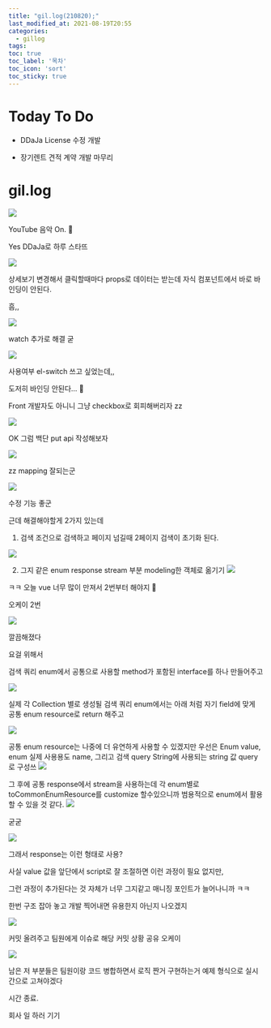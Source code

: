 ```yaml
---
title: "gil.log(210820);"
last_modified_at: 2021-08-19T20:55
categories: 
  - gillog
tags:
toc: true
toc_label: '목차'
toc_icon: 'sort'
toc_sticky: true
---
```

# Today To Do

- DDaJa License 수정 개발

- 장기렌트 견적 계약 개발 마무리


# gil.log

![](https://images.velog.io/images/gillog/post/9b059024-8791-44d3-8e2d-34c19ff79d53/image.png)


YouTube 음악 On. 🎼

Yes DDaJa로 하루 스타뜨


![](https://images.velog.io/images/gillog/post/e06dd42b-301a-4653-8cd1-058ac80e987e/image.png)


상세보기 변경해서 클릭할때마다 props로 데이터는 받는데 자식 컴포넌트에서 바로 바인딩이 안된다.

흠,,


![](https://images.velog.io/images/gillog/post/579d4f8f-25b5-44c3-8960-f9b3b7a62718/image.png)


watch 추가로 해결 굳



![](https://images.velog.io/images/gillog/post/0f2bc9a8-a9f0-44f8-aa23-df1ad6bb4141/image.png)

사용여부 el-switch 쓰고 싶었는데,,

도저히 바인딩 안된다... 🥲

Front 개발자도 아니니 그냥 checkbox로 회피해버리자 zz


![](https://images.velog.io/images/gillog/post/49d47515-953d-4d7a-89d9-563a62e99a1c/image.png)

OK 그럼 백단 put api 작성해보자

![](https://images.velog.io/images/gillog/post/52f690d7-467d-4a65-a60a-039b84719623/image.png)

zz mapping 잘되는군

![](https://images.velog.io/images/gillog/post/439da690-fb7b-4ec6-9bef-e9d79625cc37/image.png)

수정 기능 좋군

근데 해결해야할게 2가지 있는데

1. 검색 조건으로 검색하고 페이지 넘길때 2페이지 검색이 초기화 된다.

![](https://images.velog.io/images/gillog/post/79fe23b3-82ef-4abb-8942-96e3a2bf0573/image.png)


2. 그지 같은 enum response stream 부분 modeling한 객체로 옮기기
![](https://images.velog.io/images/gillog/post/2a4d2e91-0864-4316-bdf9-a7ed82999910/image.png)


ㅋㅋ 오늘 vue 너무 많이 만져서 2번부터 해야지  🤮


오케이 2번


![](https://images.velog.io/images/gillog/post/4a7f2616-5c0a-4c97-a06e-3cfa787a444f/image.png)

깔끔해졌다

요걸 위해서

검색 쿼리 enum에서 공통으로 사용할 method가 포함된 interface를 하나 만들어주고

![](https://images.velog.io/images/gillog/post/5129e1a2-998f-4b61-882f-56288f43547d/image.png)

실제 각 Collection 별로 생성될 검색 쿼리 enum에서는 아래 처럼 자기 field에 맞게 공통 enum resource로 return 해주고

![](https://images.velog.io/images/gillog/post/25d5758a-e5c5-432a-97d7-da86d47866cd/image.png)


공통 enum resource는 나중에 더 유연하게 사용할 수 있겠지만 우선은 Enum value, enum 실제 사용용도 name, 그리고 검색 query String에 사용되는 string 값 query로 구성쓰
![](https://images.velog.io/images/gillog/post/60cf96d0-5f39-4d62-b0dd-d59e1419a86d/image.png)


그 후에 공통 response에서 stream을 사용하는데 각 enum별로 toCommonEnumResource를 customize 할수있으니까 범용적으로 enum에서
 활용할 수 있을 것 같다.
![](https://images.velog.io/images/gillog/post/f9593b58-2858-489f-824e-233b4a6bb5c0/image.png)

굳굳

![](https://images.velog.io/images/gillog/post/34357c92-48ac-472e-adae-b1a548d7d587/image.png)

그래서 response는 이런 형태로 사용?

사실 value 값을 앞단에서 script로 잘 조절하면 이런 과정이 필요 없지만,

그런 과정이 추가된다는 것 자체가 너무 그지같고 매니징 포인트가 늘어나니까 ㅋㅋ

한번 구조 잡아 놓고 개발 찍어내면 유용한지 아닌지 나오겠지


![](https://images.velog.io/images/gillog/post/28f3abb0-af3e-4ddb-a24c-9b1c2db16e4f/image.png)

커밋 올려주고 팀원에게 이슈로 해당 커밋 상황 공유 오케이


![](https://images.velog.io/images/gillog/post/11f50fb9-5882-4ff7-a1b7-37e38bf44f13/image.png)


남은 저 부분들은 팀원이랑 코드 병합하면서 로직 짠거 구현하는거 예제 형식으로 실시간으로 고쳐야겠다

시간 종료.

회사 일 하러 기기